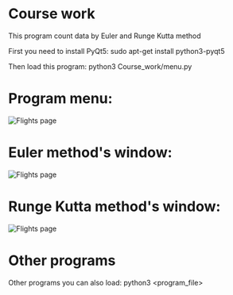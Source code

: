 # Course work
This program count data by Euler and Runge Kutta method

First you need to install PyQt5:
sudo apt-get install python3-pyqt5

Then load this program:
python3 Course_work/menu.py

# Program menu:
![Flights page](https://github.com/OsnovaDT/numerical-methods/raw/master/images/menu.png)

# Euler method's window:
![Flights page](https://github.com/OsnovaDT/numerical-methods/raw/master/images/euler.png)

# Runge Kutta method's window:
![Flights page](https://github.com/OsnovaDT/numerical-methods/raw/master/images/runge_kutta.png)

# Other programs
Other programs you can also load:
python3 <program_file>
